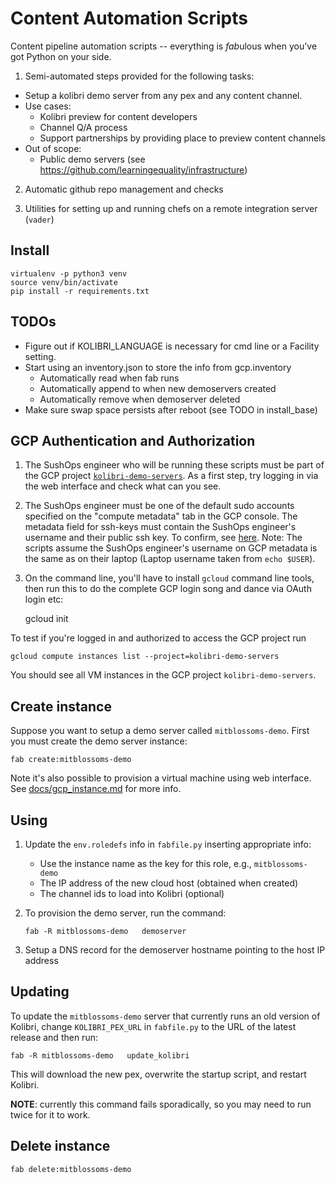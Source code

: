 # Content Automation Scripts

Content pipeline automation scripts -- everything is *fab*ulous when you've got Python on your side.

1. Semi-automated steps provided for the following tasks:
  - Setup a kolibri demo server from any pex and any content channel.
  - Use cases:
    - Kolibri preview for content developers
    - Channel Q/A process
    - Support partnerships by providing place to preview content channels
  - Out of scope:
    - Public demo servers (see https://github.com/learningequality/infrastructure)

2. Automatic github repo management and checks

3. Utilities for setting up and running chefs on a remote integration server (`vader`)



Install
-------

    virtualenv -p python3 venv
    source venv/bin/activate
    pip install -r requirements.txt


TODOs
-----
  - Figure out if KOLIBRI_LANGUAGE is necessary for cmd line or a Facility setting.
  - Start using an inventory.json to store the info from gcp.inventory
    - Automatically read when fab runs
    - Automatically append to when new demoservers created
    - Automatically remove when demoserver deleted
  - Make sure swap space persists after reboot (see TODO in install_base)




GCP Authentication and Authorization
------------------------------------
1. The SushOps engineer who will be running these scripts must be part of the GCP project
[`kolibri-demo-servers`](https://console.cloud.google.com/compute/instances?project=kolibri-demo-servers).
As a first step, try logging in via the web interface and check what can you see.

2. The SushOps engineer must be one of the default sudo accounts specified on the
"compute metadata" tab in the GCP console. The metadata field for ssh-keys must
contain the SushOps engineer's username and their public ssh key. To confirm, see
[here](https://console.cloud.google.com/compute/metadata?project=kolibri-demo-servers).
Note: The scripts assume the SushOps engineer's username on GCP metadata is the
same as on their laptop (Laptop username taken from `echo $USER`).

3. On the command line, you'll have to install `gcloud` command line tools, then
run this to do the complete GCP login song and dance via OAuth login etc:

    gcloud init

To test if you're logged in and authorized to access the GCP project run

    gcloud compute instances list --project=kolibri-demo-servers

You should see all VM instances in the GCP project `kolibri-demo-servers`.





Create instance
---------------
Suppose you want to setup a demo server called `mitblossoms-demo`. First you must
create the demo server instance:

    fab create:mitblossoms-demo

Note it's also possible to provision a virtual machine using web interface.
See [docs/gcp_instance.md](docs/gcp_instance.md) for more info.


Using
-----

  1. Update the `env.roledefs` info in `fabfile.py` inserting appropriate info:
      - Use the instance name as the key for this role, e.g., `mitblossoms-demo`
      - The IP address of the new cloud host (obtained when created)
      - The channel ids to load into Kolibri (optional)

  2. To provision the demo server, run the command:

         fab -R mitblossoms-demo   demoserver

  3. Setup a DNS record for the demoserver hostname pointing to the host IP address



Updating
--------
To update the `mitblossoms-demo` server that currently runs an old version of Kolibri,
change `KOLIBRI_PEX_URL` in `fabfile.py` to the URL of the latest release and then run:

    fab -R mitblossoms-demo   update_kolibri

This will download the new pex, overwrite the startup script, and restart Kolibri.

**NOTE**: currently this command fails sporadically, so you may need to run twice for it to work.



Delete instance
---------------

    fab delete:mitblossoms-demo

